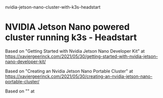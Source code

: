 nvidia-jetson-nano-cluster-with-k3s-headstart
# NVIDIA Jetson Nano powered cluster running k3s - Headstart

Based on "Getting Started with Nvidia Jetson Nano Developer Kit" at https://xaviergeerinck.com/2021/05/30/getting-started-with-nvidia-jetson-nano-developer-kit/

Based on "Creating an Nvidia Jetson Nano Portable Cluster" at https://xaviergeerinck.com/2021/05/30/creating-an-nvidia-jetson-nano-portable-cluster/

Based on "" at 
